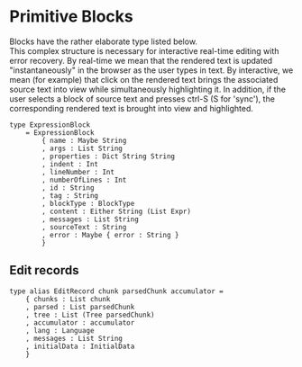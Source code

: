 # Primitive Blocks

Blocks have the rather elaborate type listed below.  
This complex structure is necessary for interactive
real-time editing with error recovery.  By real-time we mean
that the rendered text is updated "instantaneously"
in the browser as the user types in text.  By interactive,
we mean (for example) that click on the rendered text
brings the associated source text into view while
simultaneously highlighting it.  In addition, if the
user selects a block of source text and presses
ctrl-S (S for 'sync'), the corresponding rendered text
is brought into view and highlighted.




```
type ExpressionBlock
    = ExpressionBlock
        { name : Maybe String
        , args : List String
        , properties : Dict String String
        , indent : Int
        , lineNumber : Int
        , numberOfLines : Int
        , id : String
        , tag : String
        , blockType : BlockType
        , content : Either String (List Expr)
        , messages : List String
        , sourceText : String
        , error : Maybe { error : String }
        }
```


## Edit records


```
type alias EditRecord chunk parsedChunk accumulator =
    { chunks : List chunk
    , parsed : List parsedChunk
    , tree : List (Tree parsedChunk)
    , accumulator : accumulator
    , lang : Language
    , messages : List String
    , initialData : InitialData
    }
```


